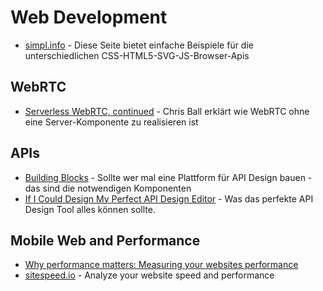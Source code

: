 # Web Development


* [simpl.info](http://www.simpl.info/) - Diese Seite bietet einfache Beispiele für die unterschiedlichen CSS-HTML5-SVG-JS-Browser-Apis

## WebRTC
* [Serverless WebRTC, continued](http://blog.printf.net/articles/2014/07/01/serverless-webrtc-continued/) - Chris Ball erklärt wie WebRTC ohne eine Server-Komponente zu realisieren ist


## APIs

* [Building Blocks](http://design.apievangelist.com/building-blocks.html) - Sollte wer mal eine Plattform für API Design bauen - das sind die notwendigen Komponenten
* [If I Could Design My Perfect API Design Editor](http://apievangelist.com/2014/06/25/if-i-could-design-my-perfect-api-design-editor/) - Was das perfekte API Design Tool alles können sollte.

## Mobile Web and Performance

* [Why performance matters: Measuring your websites performance](https://speakerdeck.com/patrickhamann/why-performance-matters-measuring-your-websites-performance)
* [sitespeed.io](http://www.sitespeed.io/) - Analyze your website speed and performance
